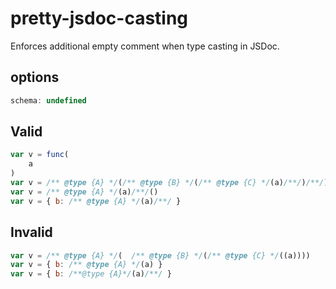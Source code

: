 # pretty-jsdoc-casting
Enforces additional empty comment when type casting in JSDoc.

## options
```js
schema: undefined
```

## Valid
```js
var v = func(
    a
)
var v = /** @type {A} */(/** @type {B} */(/** @type {C} */(a)/**/)/**/)/**/
var v = /** @type {A} */(a)/**/()
var v = { b: /** @type {A} */(a)/**/ }
```

## Invalid
```js
var v = /** @type {A} */(  /** @type {B} */(/** @type {C} */((a))))
var v = { b: /** @type {A} */(a) }
var v = { b: /**@type {A}*/(a)/**/ }
```